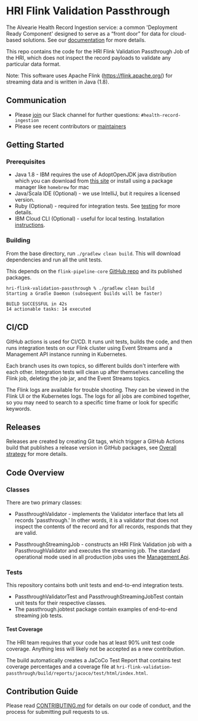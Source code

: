 # HRI Flink Validation Passthrough

The Alvearie Health Record Ingestion service: a common 'Deployment Ready Component' designed to serve as a “front door” for data for cloud-based solutions. See our [documentation](https://pages.github.com/Alvearie/HRI) for more details.

This repo contains the code for the HRI Flink Validation Passthrough Job of the HRI, which does not inspect the record payloads to validate any particular data format. 

Note: This software uses Apache Flink (https://flink.apache.org/) for streaming data and is written in Java (1.8).

## Communication
* Please [join](https://alvearie.io/contributions/requestSlackAccess/) our Slack channel for further questions: `#health-record-ingestion`
* Please see recent contributors or [maintainers](MAINTAINERS.md)

## Getting Started

### Prerequisites
* Java 1.8 - IBM requires the use of AdoptOpenJDK java distribution which you can download from [this site](https://adoptopenjdk.net/?variant=openjdk8) or install using a package manager like `homebrew` for mac
* Java/Scala IDE (Optional) - we use IntelliJ, but it requires a licensed version.
* Ruby (Optional) - required for integration tests. See [testing](test/README.md) for more details.
* IBM Cloud CLI (Optional) - useful for local testing. Installation [instructions](https://cloud.ibm.com/docs/cli?topic=cloud-cli-getting-started).

### Building
From the base directory, run `./gradlew clean build`. This will download dependencies and run all the unit tests. 

This depends on the `flink-pipeline-core` [GitHub repo](https://github.com/Alvearie/hri-flink-pipeline-core) and its published packages.

```
hri-flink-validation-passthrough % ./gradlew clean build
Starting a Gradle Daemon (subsequent builds will be faster)

BUILD SUCCESSFUL in 42s
14 actionable tasks: 14 executed

```

## CI/CD
GitHub actions is used for CI/CD. It runs unit tests, builds the code, and then runs integration tests on our Flink cluster using Event Streams and a Management API instance running in Kubernetes.

Each branch uses its own topics, so different builds don't interfere with each other. Integration tests will clean up after themselves cancelling the Flink job, deleting the job jar, and the Event Streams topics.

The Flink logs are available for trouble shooting. They can be viewed in the Flink UI or the Kubernetes logs. The logs for all jobs are combined together, so you may need to search to a specific time frame or look for specific keywords.

## Releases
Releases are created by creating Git tags, which trigger a GitHub Actions build that publishes a release version in GitHub packages, see [Overall strategy](https://github.com/Alvearie/HRI/wiki/Overall-Project-Branching,-Test,-and-Release-Strategy) for more details.

## Code Overview

### Classes
There are two primary classes:
- PassthroughValidator - implements the Validator interface that lets all records 'passthrough.' In other words, it is a validator that does not inspect the contents of the record and for all records, responds that they are valid.

- PassthroughStreamingJob - constructs an HRI Flink Validation job with a PassthroughValidator and executes the streaming job. The standard operational mode used in all production jobs uses the [Management Api](https://github.com/Alvearie/hri-mgmt-api).

### Tests
This repository contains both unit tests and end-to-end integration tests.

- PassthroughValidatorTest and PassthroughStreamingJobTest contain unit tests for their respective classes.
- The passthrough.jobtest package contain examples of end-to-end streaming job tests. 

#### Test Coverage
The HRI team requires that your code has at least 90% unit test code coverage. Anything less will likely not be accepted as a new contribution.

The build automatically creates a JaCoCo Test Report that contains test coverage percentages and a coverage file at `hri-flink-validation-passthrough/build/reports/jacoco/test/html/index.html`. 

## Contribution Guide
Please read [CONTRIBUTING.md](CONTRIBUTING.md) for details on our code of conduct, and the process for submitting pull requests to us.